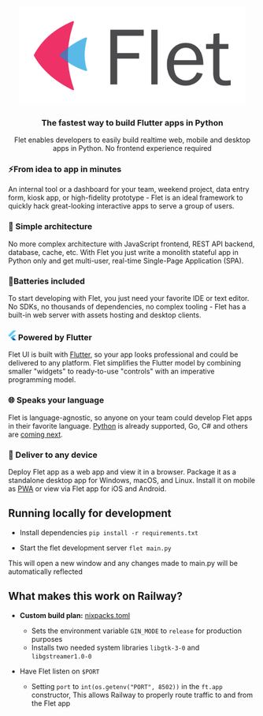 <p align="center">
    <a href="https://flet.dev/">
        <img style="background: #fff; padding: 30px; border-radius: 5px; width: 400px;" src="https://github.com/flet-dev/flet/raw/main/media/logo/flet-logo.svg" alt="flet logo">
    </a>
</p>

<h3 align="center">The fastest way to build Flutter apps in Python</h3>

<p align="center">Flet enables developers to easily build realtime web, mobile and desktop apps in Python. No frontend experience required</p>

### ⚡From idea to app in minutes

An internal tool or a dashboard for your team, weekend project, data entry form, kiosk app, or high-fidelity prototype - Flet is an ideal framework to quickly hack great-looking interactive apps to serve a group of users.

### 📐 Simple architecture

No more complex architecture with JavaScript frontend, REST API backend, database, cache, etc. With Flet you just write a monolith stateful app in Python only and get multi-user, real-time Single-Page Application (SPA).

### 🔋Batteries included

To start developing with Flet, you just need your favorite IDE or text editor. No SDKs, no thousands of dependencies, no complex tooling - Flet has a built-in web server with assets hosting and desktop clients.

### <img src="https://github.com/flet-dev/flet/raw/main/media/flutter/icon_flutter.svg" height="20px" /> Powered by Flutter

Flet UI is built with [Flutter](https://flutter.dev/), so your app looks professional and could be delivered to any platform. Flet simplifies the Flutter model by combining smaller "widgets" to ready-to-use "controls" with an imperative programming model.

### 🌐 Speaks your language

Flet is language-agnostic, so anyone on your team could develop Flet apps in their favorite language. [Python](https://flet.dev/docs/guides/python/getting-started) is already supported, Go, C# and others are [coming next](https://flet.dev/roadmap).

### 📱 Deliver to any device

Deploy Flet app as a web app and view it in a browser. Package it as a standalone desktop app for Windows, macOS, and Linux. Install it on mobile as [PWA](https://web.dev/what-are-pwas/) or view via Flet app for iOS and Android.

## Running locally for development

- Install dependencies `pip install -r requirements.txt`

- Start the flet development server `flet main.py`

This will open a new window and any changes made to main.py will be automatically reflected


## What makes this work on Railway?

- **Custom build plan:** [nixpacks.toml](https://github.com/brody192/reflex-template/blob/main/nixpacks.toml)

    - Sets the environment variable `GIN_MODE` to `release` for production purposes
    - Installs two needed system libraries `libgtk-3-0` and `libgstreamer1.0-0`

- Have Flet listen on `$PORT`

    - Setting `port` to `int(os.getenv("PORT", 8502))` in the `ft.app` constructor, This allows Railway to properly route traffic to and from the Flet app